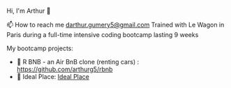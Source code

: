 Hi, I'm Arthur 👋

📫 How to reach me darthur.gumery5@gmail.com
Trained with Le Wagon in Paris during a full-time intensive coding bootcamp lasting 9 weeks

My bootcamp projects:
- 🔭 R BNB - an Air BnB clone (renting cars) : https://github.com/arthurg5/rbnb
- 🔭 Ideal Place: [Ideal Place](https://github.com/arthurg5/idealplace)
